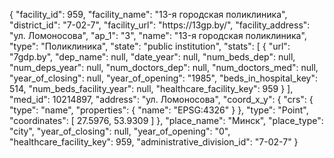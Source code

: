 {
    "facility_id": 959,
    "facility_name": "13-я городская поликлиника",
    "district_id": "7-02-7",
    "facility_url": "https:\/\/13gp.by\/",
    "facility_address": "ул. Ломоносова",
    "ap_1": "3",
    "name": "13-я городская поликлиника",
    "type": "Поликлиника",
    "state": "public institution",
    "stats": [
        {
            "url": "7gdp.by",
            "dep_name": null,
            "date_year": null,
            "num_beds_dep": null,
            "num_deps_year": null,
            "num_doctors_dep": null,
            "num_doctors_med": null,
            "year_of_closing": null,
            "year_of_opening": "1985",
            "beds_in_hospital_key": 514,
            "num_beds_facility_year": null,
            "healthcare_facility_key": 959
        }
    ],
    "med_id": 10214897,
    "address": "ул. Ломоносова",
    "coord_x_y": {
        "crs": {
            "type": "name",
            "properties": {
                "name": "EPSG:4326"
            }
        },
        "type": "Point",
        "coordinates": [
            27.5976,
            53.9309
        ]
    },
    "place_name": "Минск",
    "place_type": "city",
    "year_of_closing": null,
    "year_of_opening": "0",
    "healthcare_facility_key": 959,
    "administrative_division_id": "7-02-7"
}